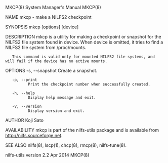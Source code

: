 MKCP(8)                                                       System Manager's Manual                                                      MKCP(8)

NAME
       mkcp - make a NILFS2 checkpoint

SYNOPSIS
       mkcp [options] [device]

DESCRIPTION
       mkcp is a utility for making a checkpoint or snapshot for the NILFS2 file system found in device.  When device is omitted, it tries to find
       a NILFS2 file system from /proc/mounts.

       This command is valid only for mounted NILFS2 file systems, and will fail if the device has no active mounts.

OPTIONS
       -s, --snapshot
              Create a snapshot.

       -p, --print
              Print the checkpoint number when successfully created.

       -h, --help
              Display help message and exit.

       -V, --version
              Display version and exit.

AUTHOR
       Koji Sato

AVAILABILITY
       mkcp is part of the nilfs-utils package and is available from http://nilfs.sourceforge.net.

SEE ALSO
       nilfs(8), lscp(1), chcp(8), rmcp(8), nilfs-tune(8).

nilfs-utils version 2.2                                              Apr 2014                                                              MKCP(8)
